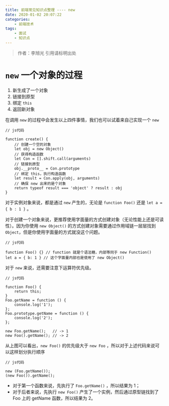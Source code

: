 ```yaml
---
title: 前端常见知识点整理 ---- new
date: 2020-01-02 20:07:22
categories: 
	- 前端技术
tags: 
	- 面试
	- 知识点
---
```

> 作者：李旭光
> 引用请标明出处


# `new` 一个对象的过程
1. 新生成了一个对象
2. 链接到原型
3. 绑定 `this`
4. 返回新对象
   
在调用 `new` 的过程中会发生以上四件事情，我们也可以试着来自己实现一个 `new`

```
// js代码

function create() {
    // 创建一个空的对象
    let obj = new Object()
    // 获得构造函数
    let Con = [].shift.call(arguments)
    // 链接到原型
    obj.__proto__ = Con.prototype
    // 绑定 this，执行构造函数
    let result = Con.apply(obj, arguments)
    // 确保 new 出来的是个对象
    return typeof result === 'object' ? result : obj
}
```

对于实例对象来说，都是通过 `new` 产生的，无论是 `function Foo()` 还是 `let a = { b : 1 }` 。

对于创建一个对象来说，更推荐使用字面量的方式创建对象（无论性能上还是可读性）。因为你使用 `new Object()` 的方式创建对象需要通过作用域链一层层找到 `Object`，但是你使用字面量的方式就没这个问题。
```
// js代码

function Foo() {} // function 就是个语法糖，内部等同于 new Function()
let a = { b: 1 } // 这个字面量内部也是使用了 new Object()
```
对于 `new` 来说，还需要注意下运算符优先级。

```
// js代码

function Foo() {
    return this;
}
Foo.getName = function () {
    console.log('1');
};
Foo.prototype.getName = function () {
    console.log('2');
};

new Foo.getName();   // -> 1
new Foo().getName(); // -> 2
```

从上图可以看出，`new Foo()` 的优先级大于 `new Foo` ，所以对于上述代码来说可以这样划分执行顺序
```
// js代码

new (Foo.getName());
(new Foo()).getName();
```

- 对于第一个函数来说，先执行了 `Foo.getName()` ，所以结果为 1；
- 对于后者来说，先执行 `new Foo()` 产生了一个实例，然后通过原型链找到了 Foo 上的 getName 函数，所以结果为 2。